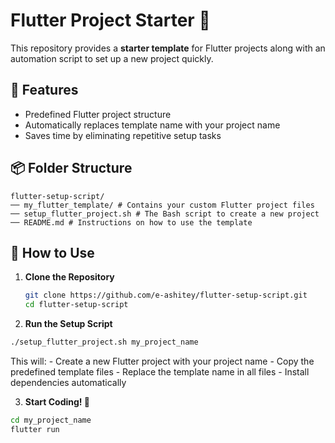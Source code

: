 # Flutter Project Starter 🚀

This repository provides a **starter template** for Flutter projects along with an automation script to set up a new project quickly.

## 📌 Features
- Predefined Flutter project structure
- Automatically replaces template name with your project name
- Saves time by eliminating repetitive setup tasks

## 📦 Folder Structure
```
flutter-setup-script/ 
── my_flutter_template/ # Contains your custom Flutter project files 
── setup_flutter_project.sh # The Bash script to create a new project 
── README.md # Instructions on how to use the template
```

## 🚀 How to Use

1. **Clone the Repository**
   ```bash
   git clone https://github.com/e-ashitey/flutter-setup-script.git
   cd flutter-setup-script
   ```
   
2. **Run the Setup Script**
  ```bash
  ./setup_flutter_project.sh my_project_name
  ```
This will:
    - Create a new Flutter project with your project name
    - Copy the predefined template files
    - Replace the template name in all files
    - Install dependencies automatically
    
3. **Start Coding! 🎉**
  ```bash 
  cd my_project_name
  flutter run
  ```
